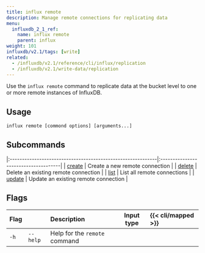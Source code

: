 ```yaml
---
title: influx remote
description: Manage remote connections for replicating data
menu:
  influxdb_2_1_ref:
    name: influx remote
    parent: influx
weight: 101
influxdb/v2.1/tags: [write]
related:
  - /influxdb/v2.1/reference/cli/influx/replication
  - /influxdb/v2.1/write-data/replication
---
```


Use the `influx remote` command to replicate data at the bucket level to
one or more remote instances of InfluxDB.

## Usage
```
influx remote [commond options] [arguments...]
```

## Subcommands
|:------------------------------------------------------------|:-------------------------------------|
| [create](/influxdb/v2.1/reference/cli/influx/remote/create) | Create a new remote connection       |
| [delete](/influxdb/v2.1/reference/cli/influx/remote/delete) | Delete an existing remote connection |
| [list](/influxdb/v2.1/reference/cli/influx/remote/list)     | List all remote connections          |
| [update](/influxdb/v2.1/reference/cli/influx/remote/update) | Update an existing remote connection |

## Flags
| Flag |          | Description                   | Input type | {{< cli/mapped >}} |
|:-----|:---------|:------------------------------|:----------:|:-------------------|
| `-h` | `--help` | Help for the `remote` command |            |                    |
